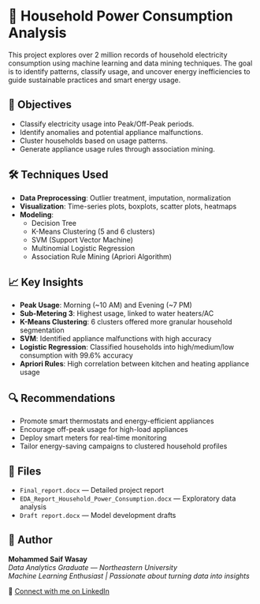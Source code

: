 # 🔌 Household Power Consumption Analysis

This project explores over 2 million records of household electricity consumption using machine learning and data mining techniques. The goal is to identify patterns, classify usage, and uncover energy inefficiencies to guide sustainable practices and smart energy usage.

## 🧠 Objectives

- Classify electricity usage into Peak/Off-Peak periods.
- Identify anomalies and potential appliance malfunctions.
- Cluster households based on usage patterns.
- Generate appliance usage rules through association mining.

## 🛠️ Techniques Used

- **Data Preprocessing**: Outlier treatment, imputation, normalization  
- **Visualization**: Time-series plots, boxplots, scatter plots, heatmaps  
- **Modeling**:
  - Decision Tree
  - K-Means Clustering (5 and 6 clusters)
  - SVM (Support Vector Machine)
  - Multinomial Logistic Regression
  - Association Rule Mining (Apriori Algorithm)

## 📈 Key Insights

- **Peak Usage**: Morning (~10 AM) and Evening (~7 PM)
- **Sub-Metering 3**: Highest usage, linked to water heaters/AC
- **K-Means Clustering**: 6 clusters offered more granular household segmentation
- **SVM**: Identified appliance malfunctions with high accuracy
- **Logistic Regression**: Classified households into high/medium/low consumption with 99.6% accuracy
- **Apriori Rules**: High correlation between kitchen and heating appliance usage

## 🔍 Recommendations

- Promote smart thermostats and energy-efficient appliances
- Encourage off-peak usage for high-load appliances
- Deploy smart meters for real-time monitoring
- Tailor energy-saving campaigns to clustered household profiles

## 📂 Files

- `Final_report.docx` — Detailed project report  
- `EDA_Report_Household_Power_Consumption.docx` — Exploratory data analysis  
- `Draft report.docx` — Model development drafts

## 🧠 Author
**Mohammed Saif Wasay**  
*Data Analytics Graduate — Northeastern University*  
*Machine Learning Enthusiast | Passionate about turning data into insights*  

🔗 [Connect with me on LinkedIn](https://www.linkedin.com/in/mohammed-saif-wasay-4b3b64199/)
